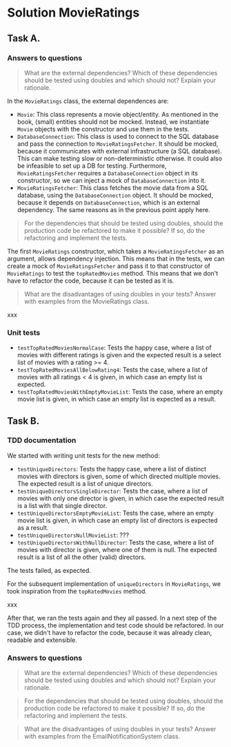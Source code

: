 # Solution MovieRatings

## Task A.

### Answers to questions

>What are the external dependencies? Which of these dependencies should be tested using doubles and which should not? Explain your rationale.

In the `MovieRatings` class, the external dependences are:
* `Movie`: This class represents a movie object/entity. As mentioned in the book, (small) entities should not be mocked.
Instead, we instantiate `Movie` objects with the constructor and use them in the tests.
* `DatabaseConnection`: This class is used to connect to the SQL database and pass the connection to `MovieRatingsFetcher`.
It should be mocked, because it communicates with external infrastructure (a SQL database). This can make testing slow or 
non-deterministic otherwise. It could also be infeasible to set up a DB for testing. Furthermore, `MovieRatingsFetcher`
requires a `DatabaseConnection` object in its constructor, so we can inject a mock of `DatabaseConnection` into it.
* `MovieRatingsFetcher`: This class fetches the movie data from a SQL database, using the `DatabaseConnection` object.
It should be mocked, because it depends on `DatabaseConnection`, which is an external dependency. The same reasons as in
the previous point apply here.

>For the dependencies that should be tested using doubles, should the production code be refactored to make it possible?
If so, do the refactoring and implement the tests.

The first `MovieRatings` constructor, which takes a `MovieRatingsFetcher` as an argument, allows dependency injection. 
This means that in the tests, we can create a mock of `MovieRatingsFetcher` and pass it to that constructor of `MovieRatings`
to test the `topRatedMovies` method. This means that we don't have to refactor the code, because it can be
tested as it is.

>What are the disadvantages of using doubles in your tests? Answer with examples from the MovieRatings class.

xxx

### Unit tests

* `testTopRatedMoviesNormalCase`: Tests the happy case, where a list of movies with different ratings is given and
    the expected result is a select list of movies with a rating >= 4.
* `testTopRatedMoviesAllBelowRating4`: Tests the case, where a list of movies with all ratings < 4 is given, in which case
    an empty list is expected.
* `testTopRatedMoviesWithEmptyMovieList`: Tests the case, where an empty movie list is given, in which case an empty
list is expected as a result.

## Task B.

### TDD documentation

We started with writing unit tests for the new method:
* `testUniqueDirectors`: Tests the happy case, where a list of distinct movies with directors is given, some of which
directed multiple movies. The expected result is a list of unique directors.
* `testUniqueDirectorsSingleDirector`: Tests the case, where a list of movies with only one director is given,
    in which case the expected result is a list with that single director.
* `testUniqueDirectorsEmptyMovieList`: Tests the case, where an empty movie list is given, in which case an empty
    list of directors is expected as a result.
* `testUniqueDirectorsNullMovieList`: ???
* `testUniqueDirectorsWithNullDirector`: Tests the case, where a list of movies with director is given, where one of
them is null. The expected result is a list of all the other (valid) directors.

The tests failed, as expected.

For the subsequent implementation of `uniqueDirectors` in `MovieRatings`, we took inspiration from the `topRatedMovies`
method. 


xxx

After that, we ran the tests again and they all passed. In a next step of the TDD process, the implementation and test
code should be refactored. In our case, we didn't have to refactor the code, because it was already clean, readable and
extensible.

### Answers to questions

>What are the external dependencies? Which of these dependencies should be tested using doubles and which should not? Explain your rationale.



>For the dependencies that should be tested using doubles, should the production code be refactored to make it possible? If so, do the refactoring and implement the tests.




>What are the disadvantages of using doubles in your tests? Answer with examples from the EmailNotificationSystem class.

